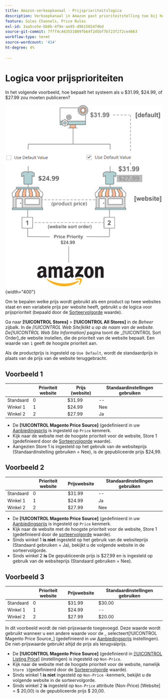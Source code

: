```yaml
---
title: Amazon-verkoopkanaal - Prijsprioriteitslogica
description: Verkoopkanaal in Amazon past prioriteitstelling toe bij het bepalen van de gepubliceerde prijs voor een Amazon-aanbieding.
feature: Sales Channels, Price Rules
exl-id: 3aa5ce5e-bb8b-4f9e-ae95-d961565474bd
source-git-commit: 7fff4c463551089fb64f2d5bf7bf23f272ce4663
workflow-type: tm+mt
source-wordcount: '414'
ht-degree: 4%

---
```


# Logica voor prijsprioriteiten

In het volgende voorbeeld, hoe bepaalt het systeem als u $31.99, $24.99, of $27.99 zou moeten publiceren?

![Omvang van de handelsprijs](assets/amazon-price-scope.png){width="400"}

Om te bepalen welke prijs wordt gebruikt als een product op twee websites staat en een variabele prijs per website heeft, gebruikt u de logica voor prijsprioriteit (bepaald door de [Sorteervolgorde](https://experienceleague.adobe.com/docs/commerce-admin/stores-sales/site-store/store-views.html) waarde).

Ga naar **[!UICONTROL Stores]** > **[!UICONTROL All Stores]** in de _Beheer_ zijbalk. In de _[!UICONTROL Web Site]_klikt u op de naam van de website. De_[!UICONTROL Web Site Information]_ pagina toont de _[!UICONTROL Sort Order]_de website instellen, die de prioriteit van de website bepaalt. Een waarde van `1` geeft de hoogste prioriteit aan.

Als de productprijs is ingesteld op `Use Default`, wordt de standaardprijs in plaats van de prijs van de website teruggebracht.

## Voorbeeld 1

|         | Prioriteit website | Prijs (website) | Standaardinstellingen gebruiken |
|---------|------------------|-----------------|-------------|
| Standaard | 0 | $31.99 | -- |
| Winkel 1 | 1 | $24.99 | Nee |
| Winkel 2 | 2 | $27.99 | Ja |

- De **[!UICONTROL Magento Price Source]** (gedefinieerd in uw [Aanbiedingsprijs](./listing-price.md) is ingesteld op `Price` kenmerk.
- Kijk naar de website met de hoogste prioriteit voor de website, Store 1 (gedefinieerd door de [Sorteervolgorde](https://experienceleague.adobe.com/docs/commerce-admin/stores-sales/site-store/store-views.html) waarde).
- Aangezien Store 1 is ingesteld op het gebruik van de websiteprijs (Standaardinstelling gebruiken = Nee), is de gepubliceerde prijs $24,99.

## Voorbeeld 2

|         | Prioriteit website | Prijswebsite | Standaardinstellingen gebruiken |
|---------|------------------|---------------|-------------|
| Standaard | 0 | $31.99 | -- |
| Winkel 1 | 1 | $24.99 | Ja |
| Winkel 2 | 2 | $27.99 | Nee |

- De **[!UICONTROL Magento Price Source]** (gedefinieerd in uw [Aanbiedingsprijs](./listing-price.md) is ingesteld op `Price` kenmerk.
- Kijk naar de website met de hoogste prioriteit voor de website, Store 1 (gedefinieerd door de [sorteervolgorde](https://experienceleague.adobe.com/docs/commerce-admin/stores-sales/site-store/store-views.html) waarde).
- Sinds winkel 1 **is niet** ingesteld op het gebruik van de websiteprijs (Standaard gebruiken = Ja), bekijkt u de volgende website in de sorteervolgorde.
- Sinds winkel 2 **is** De gepubliceerde prijs is $27,99 en is ingesteld op gebruik van de websiteprijs (Standaard gebruiken = Nee).

## Voorbeeld 3

|         | Prioriteit website | Prijswebsite | Standaardinstellingen gebruiken |
|---------|------------------|---------------|-------------|
| Standaard | 0 | $31.99 | $30.00 |
| Winkel 1 | 1 | $24.99 | -- |
| Winkel 2 | 2 | $27.99 | $20.00 |

In dit voorbeeld wordt de niet-prijswaarde toegevoegd. Deze waarde wordt gebruikt wanneer u een andere waarde voor de _ selecteert[!UICONTROL Magento Price Source_] (gedefinieerd in uw [Aanbiedingsprijs](./listing-price.md) instellingen). De niet-prijswaarde gebruikt altijd de prijs als terugvalprijs.

- De **[!UICONTROL Magento Price Source]** (gedefinieerd in [[!UICONTROL Listing Price]](./listing-price.md) (instellingen) is ingesteld op `Non-Price`.
- Kijk naar de website met de hoogste prioriteit voor de website, namelijk `Store 1`(gedefinieerd door de [Sorteervolgorde](https://experienceleague.adobe.com/docs/commerce-admin/stores-sales/site-store/store-views.html) waarde).
- Sinds winkel 1 **is niet** ingesteld op `Non-Price` -kenmerk, bekijkt u de volgende website in de sorteervolgorde.
- Sinds winkel 2 **is** ingesteld op `Non-Price` attribute (Non-Price) [Website] = $ 20,00) is de gepubliceerde prijs $ 20,00.
